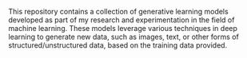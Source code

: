 This repository contains a collection of generative learning models developed as part of my research and experimentation in the field of machine learning. These models leverage various techniques in deep learning to generate new data, such as images, text, or other forms of structured/unstructured data, based on the training data provided.
